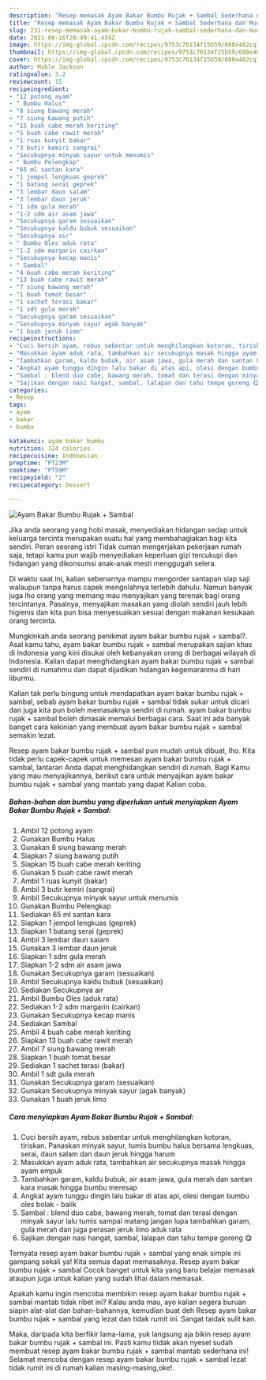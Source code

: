 ```yaml
---
description: "Resep memasak Ayam Bakar Bumbu Rujak + Sambal Sederhana dan Mudah Dibuat"
title: "Resep memasak Ayam Bakar Bumbu Rujak + Sambal Sederhana dan Mudah Dibuat"
slug: 231-resep-memasak-ayam-bakar-bumbu-rujak-sambal-sederhana-dan-mudah-dibuat
date: 2021-06-16T20:49:41.434Z
image: https://img-global.cpcdn.com/recipes/9753c76134f15b59/680x482cq70/ayam-bakar-bumbu-rujak-sambal-foto-resep-utama.jpg
thumbnail: https://img-global.cpcdn.com/recipes/9753c76134f15b59/680x482cq70/ayam-bakar-bumbu-rujak-sambal-foto-resep-utama.jpg
cover: https://img-global.cpcdn.com/recipes/9753c76134f15b59/680x482cq70/ayam-bakar-bumbu-rujak-sambal-foto-resep-utama.jpg
author: Mable Jackson
ratingvalue: 3.2
reviewcount: 15
recipeingredient:
- "12 potong ayam"
- " Bumbu Halus"
- "8 siung bawang merah"
- "7 siung bawang putih"
- "15 buah cabe merah keriting"
- "5 buah cabe rawit merah"
- "1 ruas kunyit bakar"
- "3 butir kemiri sangrai"
- "Secukupnya minyak sayur untuk menumis"
- " Bumbu Pelengkap"
- "65 ml santan kara"
- "1 jempol lengkuas geprek"
- "1 batang serai geprek"
- "3 lembar daun salam"
- "3 lembar daun jeruk"
- "1 sdm gula merah"
- "1-2 sdm air asam jawa"
- "Secukupnya garam sesuaikan"
- "Secukupnya kaldu bubuk sesuaikan"
- "Secukupnya air"
- " Bumbu Oles aduk rata"
- "1-2 sdm margarin cairkan"
- "Secukupnya kecap manis"
- " Sambal"
- "4 buah cabe merah keriting"
- "13 buah cabe rawit merah"
- "7 siung bawang merah"
- "1 buah tomat besar"
- "1 sachet terasi bakar"
- "1 sdt gula merah"
- "Secukupnya garam sesuaikan"
- "Secukupnya minyak sayur agak banyak"
- "1 buah jeruk limo"
recipeinstructions:
- "Cuci bersih ayam, rebus sebentar untuk menghilangkan kotoran, tiriskan. Panaskan minyak sayur, tumis bumbu halus bersama lengkuas, serai, daun salam dan daun jeruk hingga harum"
- "Masukkan ayam aduk rata, tambahkan air secukupnya masak hingga ayam empuk"
- "Tambahkan garam, kaldu bubuk, air asam jawa, gula merah dan santan kara masak hingga bumbu meresap"
- "Angkat ayam tunggu dingin lalu bakar di atas api, olesi dengan bumbu oles bolak - balik"
- "Sambal : blend duo cabe, bawang merah, tomat dan terasi dengan minyak sayur lalu tumis sampai matang jangan lupa tambahkan garam, gula merah dan juga perasan jeruk limo aduk rata"
- "Sajikan dengan nasi hangat, sambal, lalapan dan tahu tempe goreng 😋"
categories:
- Resep
tags:
- ayam
- bakar
- bumbu

katakunci: ayam bakar bumbu 
nutrition: 124 calories
recipecuisine: Indonesian
preptime: "PT23M"
cooktime: "PT59M"
recipeyield: "2"
recipecategory: Dessert

---
```



![Ayam Bakar Bumbu Rujak + Sambal](https://img-global.cpcdn.com/recipes/9753c76134f15b59/680x482cq70/ayam-bakar-bumbu-rujak-sambal-foto-resep-utama.jpg)

Jika anda seorang yang hobi masak, menyediakan hidangan sedap untuk keluarga tercinta merupakan suatu hal yang membahagiakan bagi kita sendiri. Peran seorang istri Tidak cuman mengerjakan pekerjaan rumah saja, tetapi kamu pun wajib menyediakan keperluan gizi tercukupi dan hidangan yang dikonsumsi anak-anak mesti menggugah selera.

Di waktu  saat ini, kalian sebenarnya mampu mengorder santapan siap saji walaupun tanpa harus capek mengolahnya terlebih dahulu. Namun banyak juga lho orang yang memang mau menyajikan yang terenak bagi orang tercintanya. Pasalnya, menyajikan masakan yang diolah sendiri jauh lebih higienis dan kita pun bisa menyesuaikan sesuai dengan makanan kesukaan orang tercinta. 



Mungkinkah anda seorang penikmat ayam bakar bumbu rujak + sambal?. Asal kamu tahu, ayam bakar bumbu rujak + sambal merupakan sajian khas di Indonesia yang kini disukai oleh kebanyakan orang di berbagai wilayah di Indonesia. Kalian dapat menghidangkan ayam bakar bumbu rujak + sambal sendiri di rumahmu dan dapat dijadikan hidangan kegemaranmu di hari liburmu.

Kalian tak perlu bingung untuk mendapatkan ayam bakar bumbu rujak + sambal, sebab ayam bakar bumbu rujak + sambal tidak sukar untuk dicari dan juga kita pun boleh memasaknya sendiri di rumah. ayam bakar bumbu rujak + sambal boleh dimasak memalui berbagai cara. Saat ini ada banyak banget cara kekinian yang membuat ayam bakar bumbu rujak + sambal semakin lezat.

Resep ayam bakar bumbu rujak + sambal pun mudah untuk dibuat, lho. Kita tidak perlu capek-capek untuk memesan ayam bakar bumbu rujak + sambal, lantaran Anda dapat menghidangkan sendiri di rumah. Bagi Kamu yang mau menyajikannya, berikut cara untuk menyajikan ayam bakar bumbu rujak + sambal yang mantab yang dapat Kalian coba.

<!--inarticleads1-->

##### Bahan-bahan dan bumbu yang diperlukan untuk menyiapkan Ayam Bakar Bumbu Rujak + Sambal:

1. Ambil 12 potong ayam
1. Gunakan  Bumbu Halus
1. Gunakan 8 siung bawang merah
1. Siapkan 7 siung bawang putih
1. Siapkan 15 buah cabe merah keriting
1. Gunakan 5 buah cabe rawit merah
1. Ambil 1 ruas kunyit (bakar)
1. Ambil 3 butir kemiri (sangrai)
1. Ambil Secukupnya minyak sayur untuk menumis
1. Gunakan  Bumbu Pelengkap
1. Sediakan 65 ml santan kara
1. Siapkan 1 jempol lengkuas (geprek)
1. Siapkan 1 batang serai (geprek)
1. Ambil 3 lembar daun salam
1. Gunakan 3 lembar daun jeruk
1. Siapkan 1 sdm gula merah
1. Siapkan 1-2 sdm air asam jawa
1. Gunakan Secukupnya garam (sesuaikan)
1. Ambil Secukupnya kaldu bubuk (sesuaikan)
1. Sediakan Secukupnya air
1. Ambil  Bumbu Oles (aduk rata)
1. Sediakan 1-2 sdm margarin (cairkan)
1. Gunakan Secukupnya kecap manis
1. Sediakan  Sambal
1. Ambil 4 buah cabe merah keriting
1. Siapkan 13 buah cabe rawit merah
1. Ambil 7 siung bawang merah
1. Siapkan 1 buah tomat besar
1. Sediakan 1 sachet terasi (bakar)
1. Ambil 1 sdt gula merah
1. Gunakan Secukupnya garam (sesuaikan)
1. Gunakan Secukupnya minyak sayur (agak banyak)
1. Gunakan 1 buah jeruk limo




<!--inarticleads2-->

##### Cara menyiapkan Ayam Bakar Bumbu Rujak + Sambal:

1. Cuci bersih ayam, rebus sebentar untuk menghilangkan kotoran, tiriskan. Panaskan minyak sayur, tumis bumbu halus bersama lengkuas, serai, daun salam dan daun jeruk hingga harum
1. Masukkan ayam aduk rata, tambahkan air secukupnya masak hingga ayam empuk
1. Tambahkan garam, kaldu bubuk, air asam jawa, gula merah dan santan kara masak hingga bumbu meresap
1. Angkat ayam tunggu dingin lalu bakar di atas api, olesi dengan bumbu oles bolak - balik
1. Sambal : blend duo cabe, bawang merah, tomat dan terasi dengan minyak sayur lalu tumis sampai matang jangan lupa tambahkan garam, gula merah dan juga perasan jeruk limo aduk rata
1. Sajikan dengan nasi hangat, sambal, lalapan dan tahu tempe goreng 😋




Ternyata resep ayam bakar bumbu rujak + sambal yang enak simple ini gampang sekali ya! Kita semua dapat memasaknya. Resep ayam bakar bumbu rujak + sambal Cocok banget untuk kita yang baru belajar memasak ataupun juga untuk kalian yang sudah lihai dalam memasak.

Apakah kamu ingin mencoba membikin resep ayam bakar bumbu rujak + sambal mantab tidak ribet ini? Kalau anda mau, ayo kalian segera buruan siapin alat-alat dan bahan-bahannya, kemudian buat deh Resep ayam bakar bumbu rujak + sambal yang lezat dan tidak rumit ini. Sangat taidak sulit kan. 

Maka, daripada kita berfikir lama-lama, yuk langsung aja bikin resep ayam bakar bumbu rujak + sambal ini. Pasti kamu tiidak akan nyesel sudah membuat resep ayam bakar bumbu rujak + sambal mantab sederhana ini! Selamat mencoba dengan resep ayam bakar bumbu rujak + sambal lezat tidak rumit ini di rumah kalian masing-masing,oke!.

